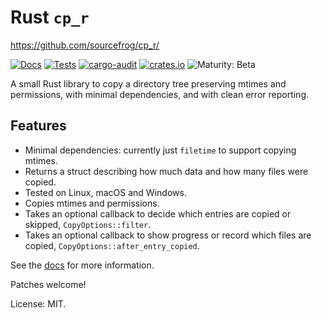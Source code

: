 # Rust `cp_r`

<https://github.com/sourcefrog/cp_r/>

[![Docs](https://img.shields.io/docsrs/cp_r.svg)](https://docs.rs/cp_r)
[![Tests](https://github.com/sourcefrog/cp_r/workflows/Tests/badge.svg?branch=main)](https://github.com/sourcefrog/cp_r/actions?query=workflow%3ATests)
[![cargo-audit](https://github.com/sourcefrog/cp_r/actions/workflows/cargo-audit.yml/badge.svg)](https://github.com/sourcefrog/cp_r/actions/workflows/cargo-audit.yml)
[![crates.io](https://img.shields.io/crates/v/cp_r.svg)](https://crates.io/crates/cp_r)
![Maturity: Beta](https://img.shields.io/badge/maturity-beta-yellow.svg)

A small Rust library to copy a directory tree preserving mtimes and
permissions, with minimal dependencies, and with clean error reporting.

## Features

* Minimal dependencies: currently just `filetime` to support copying mtimes.
* Returns a struct describing how much data and how many files were copied.
* Tested on Linux, macOS and Windows.
* Copies mtimes and permissions.
* Takes an optional callback to decide which entries are copied or skipped,
  `CopyOptions::filter`.
* Takes an optional callback to show progress or record which files are copied, 
  `CopyOptions::after_entry_copied`.

See the [docs](https://docs.rs/cp_r) for more information.

Patches welcome!

License: MIT.
